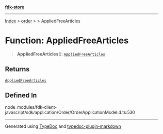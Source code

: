 [**fdk-store**](../../../README.md)
***

[Index](../../../API.md) > [order](../../README.md) > [<internal>](../README.md) > AppliedFreeArticles

# Function: AppliedFreeArticles

> **AppliedFreeArticles**(): [`AppliedFreeArticles`](../type-aliases/type-alias.AppliedFreeArticles.md)

## Returns

[`AppliedFreeArticles`](../type-aliases/type-alias.AppliedFreeArticles.md)

## Defined In

node\_modules/fdk-client-javascript/sdk/application/Order/OrderApplicationModel.d.ts:530

***
Generated using [TypeDoc](https://typedoc.org/) and [typedoc-plugin-markdown](https://www.npmjs.com/package/typedoc-plugin-markdown)
